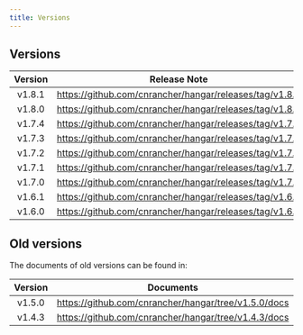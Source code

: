 ```yaml
---
title: Versions
---
```


## Versions

| Version | Release Note |
|:-------:|:-------------:
| v1.8.1  | https://github.com/cnrancher/hangar/releases/tag/v1.8.1 |
| v1.8.0  | https://github.com/cnrancher/hangar/releases/tag/v1.8.0 |
| v1.7.4  | https://github.com/cnrancher/hangar/releases/tag/v1.7.4 |
| v1.7.3  | https://github.com/cnrancher/hangar/releases/tag/v1.7.3 |
| v1.7.2  | https://github.com/cnrancher/hangar/releases/tag/v1.7.2 |
| v1.7.1  | https://github.com/cnrancher/hangar/releases/tag/v1.7.1 |
| v1.7.0  | https://github.com/cnrancher/hangar/releases/tag/v1.7.0 |
| v1.6.1  | https://github.com/cnrancher/hangar/releases/tag/v1.6.1 |
| v1.6.0  | https://github.com/cnrancher/hangar/releases/tag/v1.6.0 |

## Old versions

The documents of old versions can be found in:

| Version | Documents |
|:-------:|:---------:|
| v1.5.0  | https://github.com/cnrancher/hangar/tree/v1.5.0/docs |
| v1.4.3  | https://github.com/cnrancher/hangar/tree/v1.4.3/docs |

